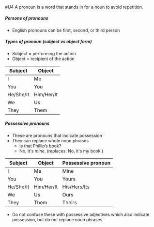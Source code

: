 #U4
A pronoun is a word that stands in for a noun to avoid repetition.

##### Persons of pronouns
- English pronouns can be first, second, or third person

##### Types of pronoun (subject vs object form)
- Subject = performing the action
- Object = recipient of the action

| Subject   | Object     |
| --------- | ---------- |
| I         | Me         |
| You       | You        |
| He/She/It | Him/Her/It |
| We        | Us         |
| They      | Them       |
##### Possessive pronouns
- These are pronouns that indicate possession
- They can replace whole noun phrases
	- Is that Phillip’s book?
	- No, it's _mine_. (replaces: No, it's my book.)

| Subject   | Object     | Possessive pronoun |
| --------- | ---------- | ------------------ |
| I         | Me         | Mine               |
| You       | You        | Yours              |
| He/She/It | Him/Her/It | His/Hers/Its       |
| We        | Us         | Ours               |
| They      | Them       | Theirs             |
- Do not confuse these with possessive adjectives which also indicate possession, but do not replace noun phrases.